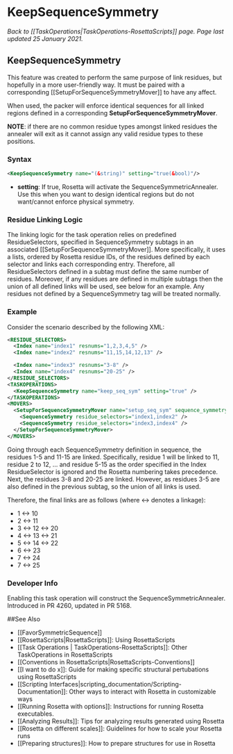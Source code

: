 # KeepSequenceSymmetry
*Back to [[TaskOperations|TaskOperations-RosettaScripts]] page. Page last updated 25 January 2021.*
## KeepSequenceSymmetry

This feature was created to perform the same purpose of link residues, but hopefully in a more user-friendly way. 
It must be paired with a corresponding [[SetupForSequenceSymmetryMover]] to have any affect.

When used, the packer will enforce identical sequences for all linked regions defined in a corresponding **SetupForSequenceSymmetryMover**.

**NOTE**: if there are no common residue types amongst linked residues the annealer will exit as it cannot assign any valid residue types to these positions.

### Syntax

```xml
<KeepSequenceSymmetry name="(&string)" setting="true(&bool)"/>
```
* **setting**: If true, Rosetta will activate the SequenceSymmetricAnnealer. Use this when you want to design identical regions but do not want/cannot enforce physical symmetry.

### Residue Linking Logic

The linking logic for the task operation relies on predefined ResidueSelectors, specified in SequenceSymmetry subtags in an associated [[SetupForSequenceSymmetryMover]].
More specifically, it uses a lists, ordered by Rosetta residue IDs, of the residues defined by each selector and links each corresponding entry.
Therefore, all ResidueSelectors defined in a subtag must define the same number of residues.
Moreover, if any residues are defined in multiple subtags then the union of all defined links will be used, see below for an example.
Any residues not defined by a SequenceSymmetry tag will be treated normally.

### Example

Consider the scenario described by the following XML:

```xml
<RESIDUE_SELECTORS>
  <Index name="index1" resnums="1,2,3,4,5" />
  <Index name="index2" resnums="11,15,14,12,13" />

  <Index name="index3" resnums="3-8" />
  <Index name="index4" resnums="20-25" />
</RESIDUE_SELECTORS>
<TASKOPERATIONS>
  <KeepSequenceSymmetry name="keep_seq_sym" setting="true" />
</TASKOPERATIONS>
<MOVERS>
  <SetupForSequenceSymmetryMover name="setup_seq_sym" sequence_symmetry_behaviour="keep_seq_sym" >
    <SequenceSymmetry residue_selectors="index1,index2" />
    <SequenceSymmetry residue_selectors="index3,index4" />
  </SetupForSequenceSymmetryMover>
</MOVERS>
```

Going through each SequenceSymmetry definition in sequence, the residues 1-5 and 11-15 are linked.
Specifically, residue 1 will be linked to 11, residue 2 to 12, ... and residue 5-15 as the order specified in the Index ResidueSelector is ignored and the Rosetta numbering takes precedence.
Next, the residues 3-8 and 20-25 are linked.
However, as residues 3-5 are also defined in the previous subtag, so the union of all links is used.

Therefore, the final links are as follows (where <-> denotes a linkage):
- 1 <-> 10
- 2 <-> 11
- 3 <-> 12 <-> 20
- 4 <-> 13 <-> 21
- 5 <-> 14 <-> 22
- 6 <-> 23
- 7 <-> 24
- 7 <-> 25

### Developer Info

Enabling this task operation will construct the SequenceSymmetricAnnealer.
Introduced in PR 4260, updated in PR 5168. 

##See Also
* [[FavorSymmetricSequence]]
* [[RosettaScripts|RosettaScripts]]: Using RosettaScripts
* [[Task Operations | TaskOperations-RosettaScripts]]: Other TaskOperations in RosettaScripts
* [[Conventions in RosettaScripts|RosettaScripts-Conventions]]
* [[I want to do x]]: Guide for making specific structural pertubations using RosettaScripts
* [[Scripting Interfaces|scripting_documentation/Scripting-Documentation]]: Other ways to interact with Rosetta in customizable ways
* [[Running Rosetta with options]]: Instructions for running Rosetta executables.
* [[Analyzing Results]]: Tips for analyzing results generated using Rosetta
* [[Rosetta on different scales]]: Guidelines for how to scale your Rosetta runs
* [[Preparing structures]]: How to prepare structures for use in Rosetta